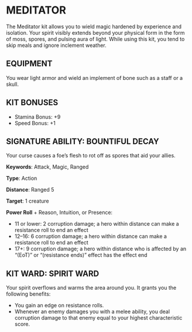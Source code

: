 # MEDITATOR

The Meditator kit allows you to wield magic hardened by experience and isolation. Your spirit visibly extends beyond your physical form in the form of moss, spores, and pulsing aura of light. While using this kit, you tend to skip meals and ignore inclement weather.

## EQUIPMENT

You wear light armor and wield an implement of bone such as a staff or a skull.

## KIT BONUSES

-   Stamina Bonus: +9
-   Speed Bonus: +1

## SIGNATURE ABILITY: BOUNTIFUL DECAY

Your curse causes a foe’s flesh to rot off as spores that aid your allies.

**Keywords**: Attack, Magic, Ranged

**Type**: Action

**Distance**: Ranged 5

**Target**: 1 creature

**Power Roll** + Reason, Intuition, or Presence:

-   11 or lower: 2 corruption damage; a hero within distance can make a resistance roll to end an effect
-   12–16: 6 corruption damage; a hero within distance can make a resistance roll to end an effect
-   17+: 9 corruption damage; a hero within distance who is affected by an “(EoT)” or “(resistance ends)” effect has the effect end

## KIT WARD: SPIRIT WARD

Your spirit overflows and warms the area around you. It grants you the following benefits:

-   You gain an edge on resistance rolls.
-   Whenever an enemy damages you with a melee ability, you deal corruption damage to that enemy equal to your highest characteristic score.
